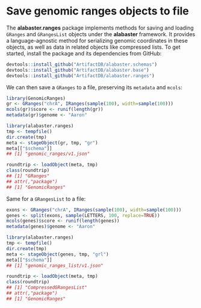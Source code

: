# Save genomic ranges objects to file

The **alabaster.ranges** package implements methods for saving and loading `GRanges` and `GRangesList` objects under the **alabaster** framework.
It provides a language-agnostic method for serializing genomic coordinates in these objects, as well as data in related objects like compressed lists.
To get started, install the package and its dependencies from GitHub:

```r
devtools::install_github("ArtifactDB/alabaster.schemas")
devtools::install_github("ArtifactDB/alabaster.base")
devtools::install_github("ArtifactDB/alabaster.ranges")
```

We can then save a `GRanges` to a file, preserving its `metadata` and `mcols`:

```r
library(GenomicRanges)
gr <- GRanges("chrA", IRanges(sample(100), width=sample(100)))
mcols(gr)$score <- runif(length(gr))
metadata(gr)$genome <- "Aaron"

library(alabaster.ranges)
tmp <- tempfile()
dir.create(tmp)
meta <- stageObject(gr, tmp, "gr")
meta[["$schema"]]
## [1] "genomic_ranges/v1.json"

roundtrip <- loadObject(meta, tmp)
class(roundtrip)
## [1] "GRanges"
## attr(,"package")
## [1] "GenomicRanges"
```

Same for a `GRangesList` to a file:

```r
exons <- GRanges("chrA", IRanges(sample(100), width=sample(100)))
genes <- split(exons, sample(LETTERS, 100, replace=TRUE))
mcols(genes)$score <- runif(length(genes))
metadata(genes)$genome <- "Aaron"

library(alabaster.ranges)
tmp <- tempfile()
dir.create(tmp)
meta <- stageObject(genes, tmp, "grl")
meta[["$schema"]]
## [1] "genomic_ranges_list/v1.json"

roundtrip <- loadObject(meta, tmp)
class(roundtrip)
## [1] "CompressedGRangesList"
## attr(,"package")
## [1] "GenomicRanges"
```
